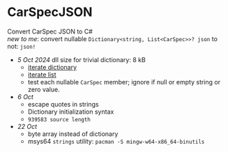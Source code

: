 # CarSpecJSON
 Convert CarSpec JSON to C#  
	*new to me*: convert nullable `Dictionary<string, List<CarSpec>>? json` to not:  `json!`
- *5 Oct 2024*  dll size for trivial dictionary:  8 kB
    - [iterate dictionary](https://code-maze.com/csharp-iterate-through-dictionary/)
    - [iterate list](https://www.tutorialsteacher.com/articles/foreach-loop-in-csharp)  
	- test each nullable `CarSpec` member; ignore if null or empty string or zero value.
- *6 Oct*
	- escape quotes in strings
	- Dictionary initialization syntax
	- `939583 source length`
- *22 Oct*
	- byte array instead of dictionary
	- msys64 `strings` utility: `pacman -S mingw-w64-x86_64-binutils`
